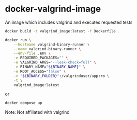# docker-valgrind-image
An image which includes valgrind and executes requested tests

```bash
docker build -t valgrind_image:latest -f Dockerfile .
```

```bash
docker run \
    --hostname valgrind-binary-runner \
    --name valgrind-binary-runner \
    --env-file .env \
    -e REQUIRED_PACKAGES="" \
    -e VALGRIND_ARGS="--leak-check=full" \
    -e BINARY_NAME="${BINARY_NAME}" \
    -e ROOT_ACCESS="false" \
    -v "${BINARY_FOLDER}":/valgrinduser/app:ro \
    -t \
    valgrind_image:latest
```

or 

```bash
docker compose up
```

Note: Not affiliated with valgrind
